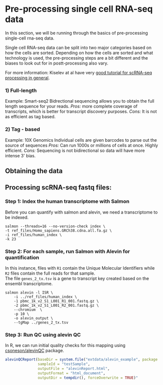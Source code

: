 # Pre-processing single cell RNA-seq data

In this section, we will be running through the basics of pre-processing single-cell rna-seq data. 

Single cell RNA-seq data can be split into two major categories based on how the cells are sorted. 
Depending on how the cells are sorted and what technology is used, the pre-processing steps are a bit different and 
the biases to look out for in postt-processing also vary. 

For more information:
Kiselev at al have very [good tutorial for scRNA-seq processing in general](https://hemberg-lab.github.io/scRNA.seq.course/introduction-to-single-cell-rna-seq.html#experimental-methods). 

### 1) Full-length
Example: Smart-seq2
Bidrectional sequencing allows you to obtain the full length sequence for your reads. 
*Pros:* more complete coverage of transcripts, which is better for transcript discovery purposes. 
*Cons:* It is not as efficient as tag based. 

### 2) Tag - based 
Example: 10X Genomics
Individual cells are given barcodes to parse out the source of sequences
*Pros:* Can run 1000s or millions of cells at once. Highly efficient.
*Cons:* Sequencing is not bidirectional so data will have more intense 3' bias.

## Obtaining the data


## Processing scRNA-seq fastq files:

### Step 1: Index the human transcriptome with Salmon
Before you can quantify with salmon and alevin, we need a transcriptome to be indexed.
```
salmon --threads=16 --no-version-check index \
-t ref_files/Homo_sapiens.GRCh38.cdna.all.fa.gz \
-i ref_files/human_index \
-k 23
```

### Step 2: For each sample, run Salmon with Alevin for quantification
In this instance, files with `R1` contain the Unique Molecular Identifiers while
`R2` files contain the full reads for that sample.  
The file `genes_2_tx.tsv` is a gene to transcript key created based on the ensembl transcriptome. 

```
salmon alevin -l ISR \
    -i ../ref_files/human_index \
    -1 pbmc_1k_v2_S1_L001_R1_001.fastq.gz \
    -2 pbmc_1k_v2_S1_L001_R2_001.fastq.gz \
    --chromium  \
    -p 10 \
    -o alevin_output \
    --tgMap ../genes_2_tx.tsv
```

### Step 3: Run QC using alevin QC
In R, we can run initial quality checks for this mapping using [csoneson/alevinQC](https://github.com/csoneson/alevinQC) package.
```r
alevinQCReport(baseDir = system.file("extdata/alevin_example", package = "alevinQC"),
               sampleId = "testSample", 
               outputFile = "alevinReport.html", 
               outputFormat = "html_document",
               outputDir = tempdir(), forceOverwrite = TRUE)"
```

